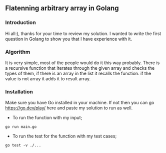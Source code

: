 ## Flatenning arbitrary array in Golang
### Introduction
Hi all:), thanks for your time to review my solution. I wanted to write the first question in Golang to show you that I have experience with it. 

### Algorithm
It is very simple, most of the people would do it this way probably. There is a recursive function that Iterates through the given array and checks the types of them, if there is an array in the list it recalls the function. if the value is not array it adds it to result array.

### Installation
Make sure you have Go installed in your machine. If not then you can go https://go.dev/play/ here and paste my solution to run as well.
- To run the function with my input;
``` 
go run main.go

```
- To run the test for the function with my test cases;
```
go test -v ./...
```
